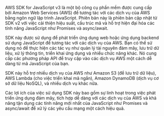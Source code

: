 AWS SDK for JavaScript v3 là một bộ công cụ phần mềm được cung cấp bởi Amazon Web Services (AWS) để tương tác với các dịch vụ của AWS bằng ngôn ngữ lập trình JavaScript. Phiên bản này là phiên bản cập nhật từ SDK v2 với việc cải thiện hiệu suất, cấu trúc mã và hỗ trợ hiện đại hóa các tính năng JavaScript như Promises và async/await.

SDK này được sử dụng để phát triển ứng dụng web hoặc ứng dụng backend sử dụng JavaScript để tương tác với các dịch vụ của AWS. Bạn có thể sử dụng nó để thực hiện các tác vụ như quản lý tài nguyên đám mây, lưu trữ dữ liệu, xử lý thông tin, triển khai ứng dụng và nhiều chức năng khác. Nó cung cấp các phương pháp API để truy cập vào các dịch vụ AWS một cách dễ dàng từ mã JavaScript của bạn.

SDK này hỗ trợ nhiều dịch vụ của AWS như Amazon S3 (để lưu trữ dữ liệu), AWS Lambda (cho việc triển khai mã ngắn), Amazon DynamoDB (dịch vụ cơ sở dữ liệu NoSQL), và nhiều dịch vụ khác nữa.

Các lợi ích của việc sử dụng SDK này bao gồm sự linh hoạt trong việc phát triển ứng dụng đám mây, tích hợp dễ dàng với các dịch vụ của AWS và khả năng tận dụng các tính năng mới nhất của JavaScript như Promises và async/await để xử lý các yêu cầu mạng một cách hiệu quả.

